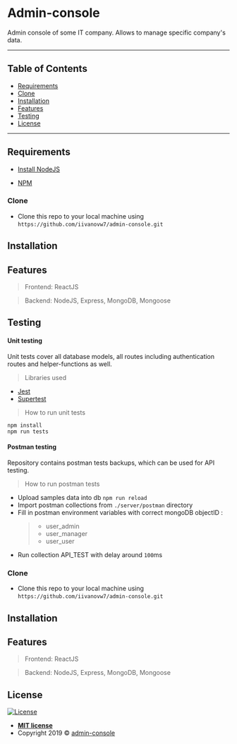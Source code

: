 # Admin-console

Admin console of some IT company. Allows to manage specific company's data.


---

## Table of Contents

- [Requirements](#requirements)
- [Clone](#clone)
- [Installation](#installation)
- [Features](#features)
- [Testing](#testing)
- [License](#license)

---

## Requirements

- [Install NodeJS](https://nodejs.org/en/) 

- [NPM](https://www.npmjs.com/get-npm)


### Clone

- Clone this repo to your local machine using `https://github.com/iivanovw7/admin-console.git`

## Installation



## Features

> Frontend: ReactJS 

> Backend: NodeJS, Express, MongoDB, Mongoose  

## Testing

#### Unit testing

Unit tests cover all database models, all routes including authentication routes and helper-functions as well.
  
> Libraries used 

- [Jest](https://jestjs.io/)
- [Supertest](https://github.com/visionmedia/supertest)

 
> How to run unit tests

`npm install` <br />
`npm run tests` <br />


#### Postman testing

Repository contains postman tests backups, which can be used for API testing.

> How to run postman tests  

- Upload samples data into db  `npm run reload`
- Import postman collections from `./server/postman` directory
- Fill in postman environment variables with correct mongoDB objectID :
   > - user_admin
   > - user_manager
   > - user_user
- Run collection API_TEST with delay around `100`ms 


### Clone

- Clone this repo to your local machine using `https://github.com/iivanovw7/admin-console.git`

## Installation



## Features

> Frontend: ReactJS 

> Backend: NodeJS, Express, MongoDB, Mongoose  


## License

[![License](http://img.shields.io/:license-mit-blue.svg?style=flat-square)](http://badges.mit-license.org)

- **[MIT license](http://opensource.org/licenses/mit-license.php)**
- Copyright 2019 © <a href="/" target="_blank">admin-console</a>


